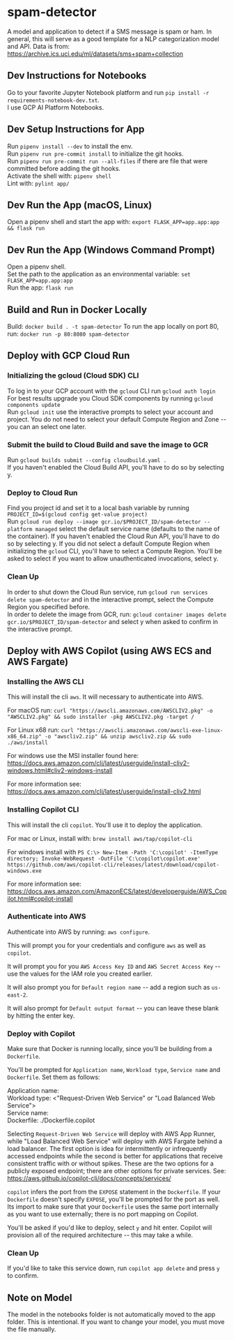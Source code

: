 # spam-detector

A model and application to detect if a SMS message is spam or ham. In general, this will serve as a good template for a NLP categorization model and API. Data is from: https://archive.ics.uci.edu/ml/datasets/sms+spam+collection

## Dev Instructions for Notebooks

Go to your favorite Jupyter Notebook platform and run `pip install -r requirements-notebook-dev.txt`.  
I use GCP AI Platform Notebooks.  

## Dev Setup Instructions for App
Run `pipenv install --dev` to install the env.  
Run `pipenv run pre-commit install` to initialize the git hooks.  
Run `pipenv run pre-commit run --all-files` if there are file that were committed before adding the git hooks.  
Activate the shell with: `pipenv shell`  
Lint with: `pylint app/`  

## Dev Run the App (macOS, Linux)
Open a pipenv shell and start the app with: `export FLASK_APP=app.app:app && flask run`

## Dev Run the App (Windows Command Prompt)
Open a pipenv shell.  
Set the path to the application as an environmental variable: `set FLASK_APP=app.app:app`  
Run the app:  `flask run`  

## Build and Run in Docker Locally
Build: `docker build . -t spam-detector`
To run the app locally on port 80, run: `docker run -p 80:8080 spam-detector`

## Deploy with GCP Cloud Run

### Initializing the gcloud (Cloud SDK) CLI
To log in to your GCP account with the `gcloud` CLI run `gcloud auth login`  
For best results upgrade you Cloud SDK components by running `gcloud components update`  
Run `gcloud init` use the interactive prompts to select your account and project. You do not need to select your default Compute Region and Zone -- you can an select one later.

### Submit the build to Cloud Build and save the image to GCR
Run `gcloud builds submit --config cloudbuild.yaml .`  
If you haven't enabled the Cloud Build API, you'll have to do so by selecting y.

### Deploy to Cloud Run
Find you project id and set it to a local bash variable by running `PROJECT_ID=$(gcloud config get-value project)`  
Run `gcloud run deploy --image gcr.io/$PROJECT_ID/spam-detector --platform managed` select the default service name (defaults to the name of the container). If you haven't enabled the Cloud Run API, you'll have to do so by selecting y. If you did not select a default Compute Region when initializing the `gcloud` CLI, you'll have to select a Compute Region. You'll be asked to select if you want to allow unauthenticated invocations, select y.

### Clean Up
In order to shut down the Cloud Run service, run `gcloud run services delete spam-detector` and in the interactive prompt, select the Compute Region you specified before.  
In order to delete the image from GCR, run: `gcloud container images delete gcr.io/$PROJECT_ID/spam-detector` and select y when asked to confirm in the interactive prompt.


## Deploy with AWS Copilot (using AWS ECS and AWS Fargate)

### Installing the AWS CLI

This will install the cli `aws`. It will necessary to authenticate into AWS.

For macOS run: `curl "https://awscli.amazonaws.com/AWSCLIV2.pkg" -o "AWSCLIV2.pkg" && sudo installer -pkg AWSCLIV2.pkg -target /`

For Linux x68 run: `curl "https://awscli.amazonaws.com/awscli-exe-linux-x86_64.zip" -o "awscliv2.zip" && unzip awscliv2.zip && sudo ./aws/install`

For windows use the MSI installer found here: https://docs.aws.amazon.com/cli/latest/userguide/install-cliv2-windows.html#cliv2-windows-install

For more information see: https://docs.aws.amazon.com/cli/latest/userguide/install-cliv2.html

### Installing Copilot CLI

This will install the cli `copilot`. You'll use it to deploy the application.

For mac or Linux, install with: `brew install aws/tap/copilot-cli`

For windows install with `PS C:\> New-Item -Path 'C:\copilot' -ItemType directory; Invoke-WebRequest -OutFile 'C:\copilot\copilot.exe' https://github.com/aws/copilot-cli/releases/latest/download/copilot-windows.exe`

For more information see: https://docs.aws.amazon.com/AmazonECS/latest/developerguide/AWS_Copilot.html#copilot-install

### Authenticate into AWS
Authenticate into AWS by running: `aws configure`.  

This will prompt you for your credentials and configure `aws` as well as `copilot`.

It will prompt you for you `AWS Access Key ID` and `AWS Secret Access Key` -- use the values for the IAM role you created earlier.

It will also prompt you for `Default region name` -- add a region such as `us-east-2`.

It will also prompt for `Default output format` -- you can leave these blank by hitting the enter key.

### Deploy with Copilot

Make sure that Docker is running locally, since you'll be building from a `Dockerfile`.

You'll be prompted for `Application name`, `Workload type`, `Service name` and `Dockerfile`. Set them as follows:

Application name: <any name>  
Workload type: <"Request-Driven Web Service" or "Load Balanced Web Service">  
Service name: <any name>  
Dockerfile: ./Dockerfile.copilot  

Selecting `Request-Driven Web Service` will deploy with AWS App Runner, while "Load Balanced Web Service" will deploy with AWS Fargate behind a load balancer. The first option is idea for intermittently or infrequently accessed endpoints while the second is better for applications that receive consistent traffic with or without spikes. These are the two options for a publicly exposed endpoint; there are other options for private services. See: https://aws.github.io/copilot-cli/docs/concepts/services/

`copilot` infers the port from the `EXPOSE` statement in the `Dockerfile`. If your `Dockerfile` doesn't specify `EXPOSE`, you'll be prompted for the port as well. Its import to make sure that your `Dockerfile` uses the same port internally as you want to use externally; there is no port mapping on Copilot.

You'll be asked if you'd like to deploy, select `y` and hit enter. Copilot will provision all of the required architecture -- this may take a while.

### Clean Up

If you'd like to take this service down, run `copilot app delete` and press `y` to confirm.

## Note on Model
The model in the notebooks folder is not automatically moved to the app folder. This is intentional. If you want to change your model, you must move the file manually.
